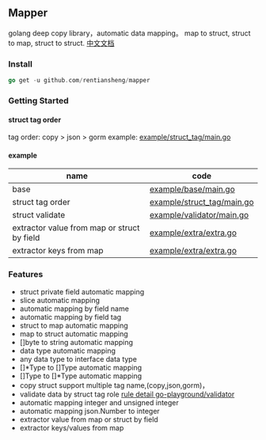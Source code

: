 ## Mapper

golang  deep copy library，automatic data mapping。 map to struct, struct to map, struct to struct.
[中文文档](/README-zh-cn.md)

### Install
```go
go get -u github.com/rentiansheng/mapper
```

### Getting Started

#### struct tag order 
tag order: copy > json > gorm
example: [example/struct_tag/main.go](/example/base/main.go)

#### example

| name                                        | code                                                       |
|---------------------------------------------|------------------------------------------------------------|
| base                                        | [example/base/main.go](/example/base/main.go)              |
| struct tag order                            | [example/struct_tag/main.go](/example/struct_tag/main.go)  |
| struct validate                             | [example/validator/main.go](/example/validator/main.go)    |
| extractor value from map or struct by field | [example/extra/extra.go](example/extra/extra.go)           |                        |                                                        |
| extractor keys from map                     | [example/extra/extra.go](example/extra/extra.go)           |                       |                                                        |






### Features

- struct private field automatic mapping
- slice automatic mapping
- automatic mapping by field name
- automatic mapping by field tag
- struct to map automatic mapping
- map to struct automatic mapping
- []byte to string automatic mapping
- data type automatic mapping 
-  any data type to interface data type
- []*Type to []Type automatic mapping
- []Type to []*Type  automatic mapping
- copy struct support multiple tag name,(copy,json,gorm)，
- validate data by struct tag role [rule detail go-playground/validator](https://github.com/go-playground/validator#baked-in-validations)
- automatic mapping integer and unsigned integer
- automatic mapping json.Number to integer 
- extractor value from map or struct by field
- extractor keys/values from map 